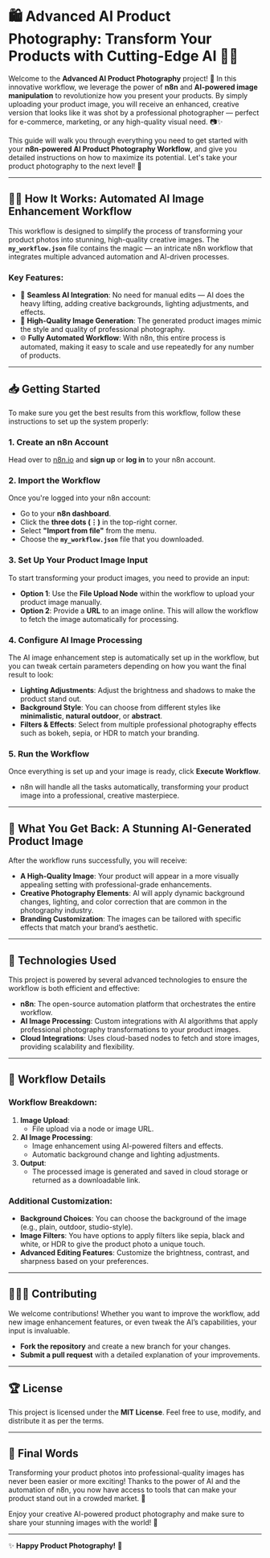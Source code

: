 # 🛍️ **Advanced AI Product Photography: Transform Your Products with Cutting-Edge AI** 📸🤖

Welcome to the **Advanced AI Product Photography** project! 🚀 In this innovative workflow, we leverage the power of **n8n** and **AI-powered image manipulation** to revolutionize how you present your products. By simply uploading your product image, you will receive an enhanced, creative version that looks like it was shot by a professional photographer — perfect for e-commerce, marketing, or any high-quality visual need. 📷✨

This guide will walk you through everything you need to get started with your **n8n-powered AI Product Photography Workflow**, and give you detailed instructions on how to maximize its potential. Let's take your product photography to the next level! 🌟

---

## 🧑‍💻 **How It Works**: Automated AI Image Enhancement Workflow

This workflow is designed to simplify the process of transforming your product photos into stunning, high-quality creative images. The **`my_workflow.json`** file contains the magic — an intricate n8n workflow that integrates multiple advanced automation and AI-driven processes.

### **Key Features**:
- 🚀 **Seamless AI Integration**: No need for manual edits — AI does the heavy lifting, adding creative backgrounds, lighting adjustments, and effects.
- 📸 **High-Quality Image Generation**: The generated product images mimic the style and quality of professional photography.
- 🌐 **Fully Automated Workflow**: With n8n, this entire process is automated, making it easy to scale and use repeatedly for any number of products.

---

## 📥 **Getting Started**

To make sure you get the best results from this workflow, follow these instructions to set up the system properly:

### 1. **Create an n8n Account**
Head over to [n8n.io](https://n8n.io) and **sign up** or **log in** to your n8n account. 

### 2. **Import the Workflow**
Once you're logged into your n8n account:
- Go to your **n8n dashboard**.
- Click the **three dots (⋮)** in the top-right corner.
- Select **"Import from file"** from the menu.
- Choose the **`my_workflow.json`** file that you downloaded.

### 3. **Set Up Your Product Image Input**
To start transforming your product images, you need to provide an input:
- **Option 1**: Use the **File Upload Node** within the workflow to upload your product image manually.
- **Option 2**: Provide a **URL** to an image online. This will allow the workflow to fetch the image automatically for processing.

### 4. **Configure AI Image Processing**
The AI image enhancement step is automatically set up in the workflow, but you can tweak certain parameters depending on how you want the final result to look:
- **Lighting Adjustments**: Adjust the brightness and shadows to make the product stand out.
- **Background Style**: You can choose from different styles like **minimalistic**, **natural outdoor**, or **abstract**.
- **Filters & Effects**: Select from multiple professional photography effects such as bokeh, sepia, or HDR to match your branding.

### 5. **Run the Workflow**
Once everything is set up and your image is ready, click **Execute Workflow**.
- n8n will handle all the tasks automatically, transforming your product image into a professional, creative masterpiece.

---

## 🔄 **What You Get Back**: A Stunning AI-Generated Product Image

After the workflow runs successfully, you will receive:
- **A High-Quality Image**: Your product will appear in a more visually appealing setting with professional-grade enhancements.
- **Creative Photography Elements**: AI will apply dynamic background changes, lighting, and color correction that are common in the photography industry.
- **Branding Customization**: The images can be tailored with specific effects that match your brand’s aesthetic.

---

## 🔧 **Technologies Used**

This project is powered by several advanced technologies to ensure the workflow is both efficient and effective:

- **n8n**: The open-source automation platform that orchestrates the entire workflow.
- **AI Image Processing**: Custom integrations with AI algorithms that apply professional photography transformations to your product images.
- **Cloud Integrations**: Uses cloud-based nodes to fetch and store images, providing scalability and flexibility.

---

## 📝 **Workflow Details**

### **Workflow Breakdown**:
1. **Image Upload**:
   - File upload via a node or image URL.
2. **AI Image Processing**:
   - Image enhancement using AI-powered filters and effects.
   - Automatic background change and lighting adjustments.
3. **Output**:
   - The processed image is generated and saved in cloud storage or returned as a downloadable link.

### **Additional Customization**:
- **Background Choices**: You can choose the background of the image (e.g., plain, outdoor, studio-style).
- **Image Filters**: You have options to apply filters like sepia, black and white, or HDR to give the product photo a unique touch.
- **Advanced Editing Features**: Customize the brightness, contrast, and sharpness based on your preferences.

---

## 🧑‍🤝‍🧑 **Contributing**

We welcome contributions! Whether you want to improve the workflow, add new image enhancement features, or even tweak the AI’s capabilities, your input is invaluable.

- **Fork the repository** and create a new branch for your changes.
- **Submit a pull request** with a detailed explanation of your improvements.

---

## 🏆 **License**

This project is licensed under the **MIT License**. Feel free to use, modify, and distribute it as per the terms.

---

## 🎉 **Final Words**

Transforming your product photos into professional-quality images has never been easier or more exciting! Thanks to the power of AI and the automation of n8n, you now have access to tools that can make your product stand out in a crowded market. 🌟

Enjoy your creative AI-powered product photography and make sure to share your stunning images with the world! 🚀

---

✨ **Happy Product Photography!** 📸
